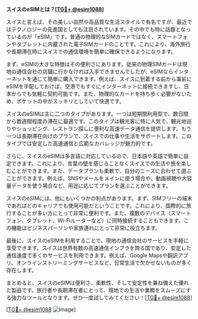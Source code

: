 **スイスのeSIMとは？[[TG💪+ @esim1088](https://t.me/s/esim1088)]**

スイスと言えば、その美しい自然や高品質な生活スタイルで有名ですが、最近ではテクノロジーの先進国としても注目されています。その中でも特に話題となっているのが「eSIM」です。普通の物理的なSIMカードではなく、スマートフォンやタブレットに内蔵された電子SIMカードのことです。これにより、海外旅行や長期滞在時にスイスでの通信環境を簡単に確保できるようになります。

まず、eSIMの大きな特徴はその便利さにあります。従来の物理SIMカードは現地の通信会社の店舗に行かなければ入手できませんでしたが、eSIMならインターネットを通じて簡単に購入できます。例えば、スイスに到着する前から事前にeSIMを手配しておけば、空港でもすぐにインターネットに接続できますし、日本からでも気軽に契約可能です。また、物理的なカードを持ち歩く必要がないため、ポケットの中がスッキリとしていて快適です。

スイスのeSIMは主に二つのタイプがあります。一つは短期間利用型で、数日間から数週間程度の滞在に最適です。このタイプは観光客に特に人気で、観光地巡りやショッピング、レストラン探しに便利な高速データ通信を提供します。もう一つは長期滞在向けのプランで、スイスでの仕事や生活をサポートします。このタイプでは安定した高速通信と広範なカバレッジが魅力的です。

さらに、スイスのeSIMは多言語に対応しているので、日本語や英語で簡単に設定できます。これにより、言葉の壁を感じることなくスイスでの生活や旅を楽しむことができます。また、データプランも柔軟で、自分のニーズに合わせて選ぶことができます。例えば、SNSやメールをメインに使う場合や、動画視聴や大容量データを使う場合など、用途に応じてプランを選ぶことができます。

スイスのeSIMには、他にもいくつかの利点があります。まず、SIMフリーの端末であればどのキャリアでも使用可能だということです。これにより、国際的に旅行することが多い方にとって非常に便利です。また、複数のデバイス（スマートフォン、タブレット、Wi-Fiルーターなど）に同時接続することもできます。この機能はビジネスパーソンや家族連れにとって非常に役立ちます。

最後に、スイスのeSIMを利用することで、現地の通信会社のサービスを手軽に享受できます。スイスは世界有数の高速通信インフラを誇る国であり、安定した通信速度で多くのサービスを利用できます。例えば、Google Mapsや翻訳アプリ、オンラインストリーミングサービスなど、日常生活で欠かせないものが多く存在します。

まとめると、スイスのeSIMは便利さ、柔軟性、そして安定性を兼ね備えた優れた製品です。旅行者や長期滞在者にとって、現地での生活や業務をスムーズにする強力なツールとなります。ぜひ一度試してみてください！[[TG💪+ @esim1088](https://t.me/s/esim1088)]

[[TG💪+ @esim1088](https://t.me/s/esim1088) ![Image](https://i.postimg.cc/Y0z9fWf4/image.png)]